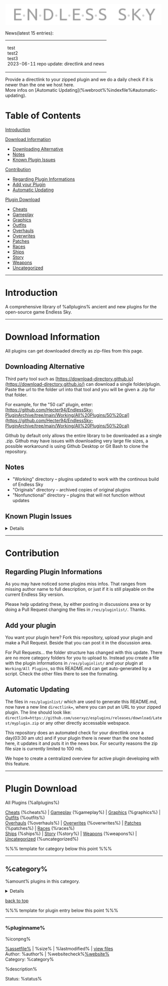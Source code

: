 <img src='res/logo.png' width='500'></img>


News(latest 15 entries):
<table width=100%><tr><td>

test
<br>test2
<br>test3
<br>2023-06-11 repo update: directlink and news
<br>

</td></tr></table>
Provide a directlink to your zipped plugin and we do a daily check if it is newer than the one we host here.<br>
More infos on [Automatic Updating](%webroot%%indexfile%#automatic-updating).


# Table of Contents

[Introduction](%webroot%%indexfile%#introduction) 
 
[Download Information](%webroot%%indexfile%#download-information)  
- [Downloading Alternative](%webroot%%indexfile%#downloading-alternative)  
- [Notes](%webroot%%indexfile%#notes)  
- [Known Plugin Issues](%webroot%%indexfile%#known-plugin-issues)  

[Contribution](%webroot%%indexfile%#contribution)  
- [Regarding Plugin Informations](%webroot%%indexfile%#regarding-plugin-informations)  
- [Add your Plugin](%webroot%%indexfile%#add-your-plugin)  
- [Automatic Updating](%webroot%%indexfile%#automatic-updating)

[Plugin Download](%webroot%%indexfile%#plugin-download)  
- [Cheats](%webroot%%indexfile%#cheats)  
- [Gameplay](%webroot%%indexfile%#gameplay)  
- [Graphics](%webroot%%indexfile%#graphics)  
- [Outfits](%webroot%%indexfile%#outfits)  
- [Overhauls](%webroot%%indexfile%#overhauls)  
- [Overwrites](%webroot%%indexfile%#overwrites)  
- [Patches](%webroot%%indexfile%#patches)  
- [Races](%webroot%%indexfile%#races)  
- [Ships](%webroot%%indexfile%#ships)  
- [Story](%webroot%%indexfile%#story)   
- [Weapons](%webroot%%indexfile%#weapons)  
- [Uncategorized](%webroot%%indexfile%#uncategorized)  

---

# Introduction

A comprehensive library of %allplugins% ancient and new plugins for the open-source game Endless Sky.

---

# Download Information

All plugins can get downloaded directly as zip-files from this page.

## Downloading Alternative

Third party tool such as [https://download-directory.github.io](https://download-directory.github.io/) can download a single folder/plugin. Paste the url to the folder url into that tool and you will be given a .zip for that folder.

For example, for the "50 cal" plugin, enter: [https://github.com/Hecter94/EndlessSky-PluginArchive/tree/main/Working/All%20Plugins/50%20cal](https://github.com/Hecter94/EndlessSky-PluginArchive/tree/main/Working/All%20Plugins/50%20cal)

Github by default only allows the entire library to be downloaded as a single .zip. Github may have issues with downloading very large file sizes, a possible workaround is using Github Desktop or Git Bash to clone the repository.

## Notes

- "Working" directory – plugins updated to work with the continous build of Endless Sky
- "Originals" directory – archived copies of original plugins
- "Nonfunctional" directory – plugins that will not function without updates

## Known Plugin Issues

<details>

### A Galaxy Far Far Away, Businessman Mod, Endless Depth, Normandy

Title screen missing/corrupted. override the title screen, using one or more of these can cause issues with it looking corrupted or "missing". Recommend to use one of these at a time, OR delete title.png from \images to restore the vanilla title screen

### Civil War, Edge of Endless, Jump to Lightspeed and Star Wars

all edit the vanilla interface, this can also cause issues and can only be fixed by editing/removing the interfaces.txt file in the plugin.

### A Wonderful Worldship

Random sprites replaced by worldships Culprit: Intended Behavior of "A wonderful worldship mod"

### Bare Ships

clears all ships from shipyards, meaning only bare versions of ships will be available, any plugins adding other ships not to custom shipyards will likely be incompatible

### Elite Sky

creates an Interceptor "bay type" which seems to make any interceptor escort jump around randomly.

### Final Frontier

sets every government swizzle to 0, also has an image named raider which conflicts with vanilla korath raider.

### Star Wars

includes a copy of vanilla data files and will likely conflict with any missions added/changed since it was created. Specifically known to conflict with changes to the Remnant storyline.

Star Wars has an image named fury which conflicts with vanilla fury.

### Recovery Ships

NPC Ships unable to assist with fuel or repairs Culprit: Likely an old version of Recovery Ship, updated 2/8/2022. Please let me know if you still see the issue.

Escorts from missions not spawning correctly Culprit: use the “safe” variant of this plugin to fix this behavior, “safe” version ships can only carry "Fighter" from vanilla and "Heavy Fighter" and "Gunship"

### The Station of Dr. Rousseau

"Bounty" Arfecta is spawned directly outside starting location. Culprit: , Mission: "Puzzle 3". No location is defined so Arfecta is spawned on first "landing".

"Hunt Dread Pirate Roberts" mission offers everywhere due to a lack of a source filter

### Edge of Endless

Overrides Luxury Accommodations and give it much higher space, bunks, and crew requirement, might make some ships that comes with it appears to have negative space and/or bunks.

Ship "Colossus" conflicts with a ship of the same name from Adamas

### Adamas

Ship "Colossus" conflicts with a ship of the same name from Edge of Endless

### ES-Restock

Gatling gun texture has empty space at 200px tall, resultuing in the outfit display being 10px lower than others

### Akasha Chronicles

Ship "Seraphim" conflicts with a ship of the same name from AES Irm

### AES Irm*

Ship "Seraphim" conflicts with a ship of the same name from Akasha Chronicles

### Mata

Ship "Spectre" conflicts with a ship of the same name from Alterra

### Alterra

Ship "Spectre" conflicts with a ship of the same name from Mata

Ship "Gladius" conflicts with a ship of the same name from Eternals

### Eternals

Ship "Gladius" conflicts with a ship of the same name from Alterra

</details>

---

# Contribution

## Regarding Plugin Informations

As you may have noticed some plugins miss infos. That ranges from missing author name to full description, or just if it is still playable on the current Endless Sky version. 

Please help updating these, by either posting in discussions area or by doing a Pull Request changing the files in `/res/pluginlist/`. 
Thanks.

## Add your plugin

You want your plugin here? Fork this repository, upload your plugin and make a Pull Request. Beside that you can post it in the discussion area.

For Pull Requests... the folder structure has changed with this update. There are no more category folders for you to upload to. Instead you create a file with the plugin informations in `/res/pluginlist/` and your plugin at `Working/All Plugins`, so this README.md can get auto-generated by a script. Check the other files there to see the formating.

## Automatic Updating

The files in `res/pluginlist/` which are used to generate this README.md, now have a new line `directlink=`, where you can put an URL to your zipped plugin. The line should look like: `directlink=https://github.com/userxyz/esplugins/releases/download/Latest/myplugin.zip` or any other directly accessable webspace.

This repository does an automated check for your directlink once a day(03:30 am utc) and if your plugin there is newer than the one hosted here, it updates it and puts it in the news box. For security reasons the zip file size is currently limited to 100 mb.

We hope to create a centralized overview for active plugin developing with this feature.

---

# Plugin Download

All Plugins (%allplugins%)

[Cheats](%webroot%%indexfile%#cheats) (%cheats%) | [Gameplay](%webroot%%indexfile%#gameplay) (%gameplay%) | [Graphics](%webroot%%indexfile%#graphics) (%graphics%) | [Outfits](%webroot%%indexfile%#outfits) (%outfits%)<br>
[Overhauls](%webroot%%indexfile%#overhauls) (%overhauls%) | [Overwrites](%webroot%%indexfile%#overwrites) (%overwrites%) | [Patches](%webroot%%indexfile%#patches) (%patches%) | [Races](%webroot%%indexfile%#races) (%races%)<br>
[Ships](%webroot%%indexfile%#ships) (%ships%) | [Story](%webroot%%indexfile%#story) (%story%) | [Weapons](%webroot%%indexfile%#weapons) (%weapons%) | [Uncategorized](%webroot%%indexfile%#uncategorized) (%uncategorized%)<br>


%%% template for category below this point %%%

---

## %category%

<p>%amount% plugins in this category.<p>

<details>

 %pluginhere%

</details>


[back to top](%webroot%%indexfile%#plugin-download)


%%% template for plugin entry below this point %%%

---

### %pluginname%
%iconpng%

[%assetfile%](%assetfullpath%%assetfile%) | %size% | %lastmodified% | [view files](%pluginurl%%pluginnameurl%/)  
Author: %author% | %websitecheck%[%website%](%website%)  
Category: %category%  

%description%

Status: %status%  
